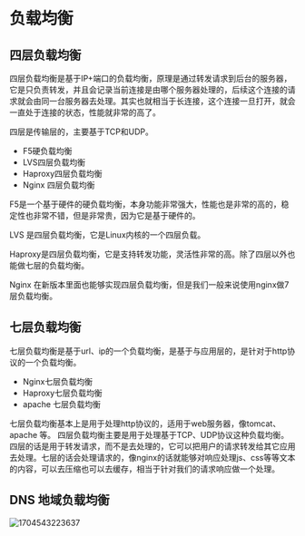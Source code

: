 # 负载均衡



## 四层负载均衡



四层负载均衡是基于IP+端口的负载均衡，原理是通过转发请求到后台的服务器，它是只负责转发，并且会记录当前连接是由哪个服务器处理的，后续这个连接的请求就会由同一台服务器去处理。其实也就相当于长连接，这个连接一旦打开，就会一直处于连接的状态，性能就非常的高了。

四层是传输层的，主要基于TCP和UDP。



- F5硬负载均衡
- LVS四层负载均衡
- Haproxy四层负载均衡
- Nginx 四层负载均衡

F5是一个基于硬件的硬负载均衡，本身功能非常强大，性能也是非常的高的，稳定性也非常不错，但是非常贵，因为它是基于硬件的。

LVS 是四层负载均衡，它是Linux内核的一个四层负载。

Haproxy是四层负载均衡，它是支持转发功能，灵活性非常的高。除了四层以外也能做七层的负载均衡。

Nginx 在新版本里面也能够实现四层负载均衡，但是我们一般来说使用nginx做7层负载均衡。





## 七层负载均衡



七层负载均衡是基于url、ip的一个负载均衡，是基于与应用层的，是针对于http协议的一个负载均衡。



- Nginx七层负载均衡
- Haproxy七层负载均衡
- apache 七层负载均衡



七层负载均衡基本上是用于处理http协议的，适用于web服务器，像tomcat、apache  等。
四层负载均衡主要是用于处理基于TCP、UDP协议这种负载均衡。四层的话是用于转发请求，而不是去处理的，它可以把用户的请求转发给其它应用去处理。七层的话会处理请求的，像nginx的话就能够对响应处理js、css等等文本的内容，可以去压缩也可以去缓存，相当于针对我们的请求响应做一个处理。





## DNS 地域负载均衡



![1704543223637](负载均衡.assets/1704543223637.png)

